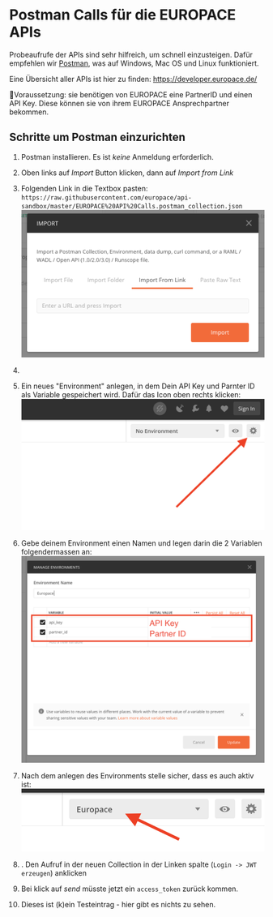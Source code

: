 # Postman Calls für die EUROPACE APIs

Probeaufrufe der APIs sind sehr hilfreich, um schnell einzusteigen. Dafür empfehlen wir [Postman](https://www.getpostman.com/), was auf Windows, Mac OS und Linux funktioniert.

Eine Übersicht aller APIs ist hier zu finden: https://developer.europace.de/

📣Voraussetzung: sie benötigen von EUROPACE eine PartnerID und einen API Key. Diese können sie von ihrem EUROPACE Ansprechpartner bekommen.


## Schritte um Postman einzurichten

1. Postman installieren. Es ist *keine* Anmeldung erforderlich.
1. Oben links auf _Import_ Button klicken, dann auf _Import from Link_

4. Folgenden Link in die Textbox pasten: `https://raw.githubusercontent.com/europace/api-sandbox/master/EUROPACE%20API%20Calls.postman_collection.json`
![](screen1.png)

5.
1. Ein neues "Environment" anlegen, in dem Dein API Key und Parnter ID als Variable gespeichert wird. Dafür das Icon oben rechts klicken:
![](screen3.png)
1. Gebe deinem Environment einen Namen und legen darin die 2 Variablen folgendermassen an:
![](screen4.png)
1. Nach dem anlegen des Environments stelle sicher, dass es auch aktiv ist:
![](screen5.png)
1. . Den Aufruf in der neuen Collection in der Linken spalte (`Login -> JWT erzeugen`) anklicken
1. Bei klick auf _send_ müsste jetzt ein `access_token` zurück kommen.
1. Dieses ist (k)ein Testeintrag - hier gibt es nichts zu sehen.
